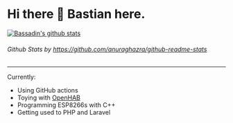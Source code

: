 # Hi there 👋 Bastian here.

[![Bassadin's github stats](https://github-readme-stats.vercel.app/api?username=Bassadin&show_icons=true&theme=dracula)](https://github.com/anuraghazra/github-readme-stats)
###### _Github Stats by https://github.com/anuraghazra/github-readme-stats_

---

Currently:
- Using GitHub actions
- Toying with [OpenHAB](https://github.com/openhab)
- Programming ESP8266s with C++
- Getting used to PHP and Laravel

